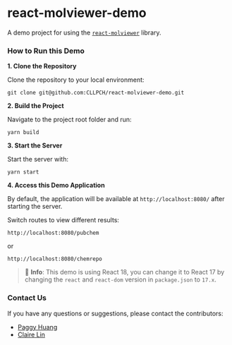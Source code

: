 # react-molviewer-demo

A demo project for using the [`react-molviewer`](https://cllde8.github.io/react-molviewer/) library.

### How to Run this Demo

**1. Clone the Repository**

Clone the repository to your local environment:

```
git clone git@github.com:CLLPCH/react-molviewer-demo.git
```

**2. Build the Project**

Navigate to the project root folder and run:

```
yarn build
```

**3. Start the Server**

Start the server with:

```
yarn start
```

**4. Access this Demo Application**

By default, the application will be available at `http://localhost:8080/` after starting the server.

Switch routes to view different results:

```
http://localhost:8080/pubchem
```

or

```
http://localhost:8080/chemrepo
```


> 🔵 **Info**: This demo is using React 18, you can change it to React 17 by changing the `react` and `react-dom` version in `package.json` to `17.x`.

### Contact Us

If you have any questions or suggestions, please contact the contributors:

* [Paggy Huang](mailto:paggy.huang@gmail.com)
* [Claire Lin](mailto:lclaire@gmail.com)

